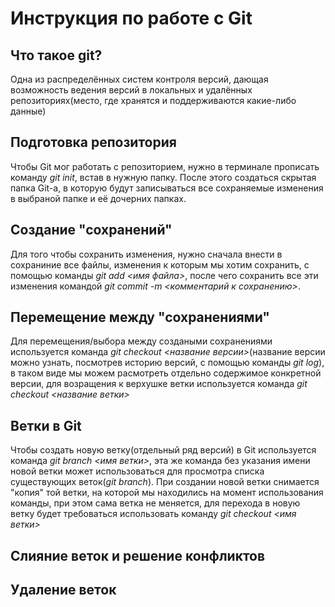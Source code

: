 # Инструкция по работе с Git

## Что такое git?
Одна из распределённых систем контроля версий, дающая возможность ведения версий в локальных и удалённых репозиториях(место, где хранятся и поддерживаются какие-либо данные)   
## Подготовка репозитория
Чтобы Git мог работать с репозиторием, нужно в терминале прописать команду *git init*, встав в нужную папку. После этого создаться скрытая папка Git-а, в которую будут записываться все сохраняемые изменения в выбраной папке и её дочерних папках.
## Создание "сохранений"
Для того чтобы сохранить изменения, нужно сначала внести в сохраниние все файлы, изменения к которым мы хотим сохранить, с помощью команды *git add <имя файла>*, после чего сохранить все эти изменения командой *git commit -m <комментарий к сохранению>*. 

## Перемещение между "сохранениями"
Для перемещения/выбора между создаными сохранениями используется команда *git checkout <название версии>*(название версии можно узнать, посмотрев историю версий, с помощью команды *git log*), в таком виде мы можем расмотреть отдельно содержимое конкретной версии, для возращения к верхушке ветки используется команда *git checkout <название ветки>*

## Ветки в Git
Чтобы создать новую ветку(отдельный ряд версий) в Git используется команда *git branch <имя ветки>*, эта же команда без указания имени новой ветки может использоваться для просмотра списка существующих веток(*git branch*). При создании новой ветки снимается "копия" той ветки, на которой мы находились на момент использования команды, при этом сама ветка не меняется, для перехода в новую ветку будет требоваться использовать команду *git checkout <имя ветки>*
## Слияние веток и решение конфликтов

## Удаление веток
